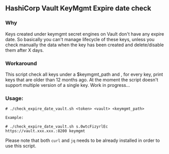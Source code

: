 ## HashiCorp Vault KeyMgmt Expire date check

### Why

Keys created under keymgmt secret engines on Vault don't have any expire date.
So basically you can't manage lifecycle of these keys, unless you check
manually the data when the key has been created and delete/disable them after
X days.

### Workaround

This script check all keys under a $keymgmt_path and , for every key, print keys that are older than 12 months ago.
At the moment the script doesn't support multiple version of a single key. Work in progress...

### Usage:

```
# ./check_expire_date_vault.sh <token> <vault> <keymgmt_path>

Example:

# ./check_expire_date_vault.sh s.0wtcFizyrlEc https://vault.xxx.xxx.:8200 keymgmt
```

Please note that both `curl` and `jq` needs to be already installed in order to use this script.
